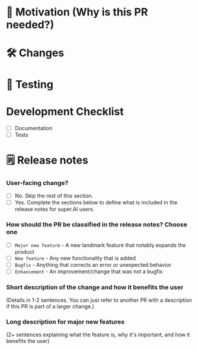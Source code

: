 # 🚀 Motivation (Why is this PR needed?)

# 🛠 Changes

# 🧪 Testing

# Development Checklist

- [ ] Documentation
- [ ] Tests
 
# 🗒️ Release notes

### User-facing change?

- [ ] No. Skip the rest of this section.
- [ ] Yes. Complete the sections below to define what is included in the release notes for super.AI users.

### How should the PR be classified in the release notes? Choose one

- [ ] `Major new feature` - A new landmark feature that notably expands the product
- [ ] `New feature` - Any new functionality that is added
- [ ] `Bugfix` - Anything that corrects an error or unexpected behavior
- [ ] `Enhancement` - An improvement/change that was not a bugfix

### Short description of the change and how it benefits the user

(Details in 1-2 sentences. You can just refer to another PR with a description if this PR is part of a larger change.)

### Long description for major new features

(2+ sentences explaining what the feature is, why it's important, and how it benefits the user)

